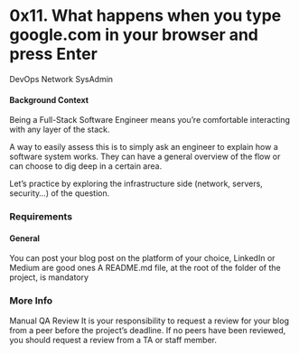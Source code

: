 # 0x11. What happens when you type google.com in your browser and press Enter

DevOps Network SysAdmin

#### Background Context
Being a Full-Stack Software Engineer means you’re comfortable interacting with any layer of the stack.

A way to easily assess this is to simply ask an engineer to explain how a software system works.
They can have a general overview of the flow or can choose to dig deep in a certain area.

Let’s practice by exploring the infrastructure side (network, servers, security…) of the question.



### Requirements
#### General
You can post your blog post on the platform of your choice, LinkedIn or Medium are good ones
A README.md file, at the root of the folder of the project, is mandatory
### More Info
Manual QA Review
It is your responsibility to request a review for your blog from a peer before the project’s deadline. If no peers have been reviewed, you should request a review from a TA or staff member.
